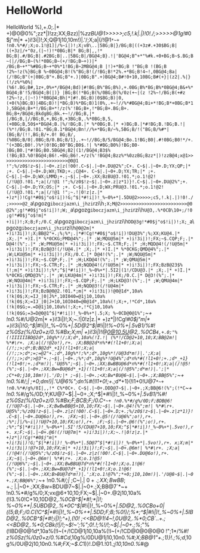 # HelloWorld
HelloWorld
%),+.0;.|* +)@0@0%";zz*|)!zz;XX;Bzz)|%*zzBU@1>>>>>;c5,!.k|.|)!0!./;>>>>>@1g!*#0$j"m|* +)i!3i|)!;X;Q@1j10,10m!)|.'/;X;a|(/!@1`*~+ !n0.%*#/;X;o.1!@1]|/%~i|)!;X;vB\..|5BG;B|}/BG;B|((+3z#.+30$BG;B|((+3z|/+"0z,(|~!)!*0BG;B|* BG;B|,,!* BG;B|.#/BG;B|.#2BG;B|..|5BG;B|/BG@4;B}.!|'BG@4;B^+*"%#k.+0+BG;B~$.BG;B~(|//BG;B~(%!*0BG;B~(+/!BG;B~+))|* /BG;B~+*"%#BG;B~+*0%*1!BG;B~2MBG@4;B |!)+*BG;B !"BG;B !(BG;B !2%~!z(%}BG;B %~0BG@4;B!(%"BG;B!(/!BG;B!*2%.+*BG;B!4~!,0BG@4;Ba|(/!BG;B"(+|0BG;B"+.BG;B"+.)|0BG;B".+)BG@4;B#!0+10,10BG;B#(+}|(z2|.%|}(!/z%*%0%|(%6!.BG;B#,1z+,0%+*/BG@4;Bd)|#!BG;B%"BG;B%),+.0BG;B%*BG;B%*0BG@4;B&+%*BG@4;B'!5/BG@4;B(|)} |BG;B(!*BG;B(%/0BG;B(%/0z(+~|(z !2%~!/BG;B(+#z !2%~!z,(|~!)!*0BG@4;Bh|*|#!.BG;B)|0$BG;B)|0,(+0(%}BG;B)|4BG;B)!|*BG;B)%*BG;B)1(0%,.+~!//%*#BG@4;Bi+*!BG;B*+0BG;B*1),5BG@4;B+*!/BG;B+*!/z(%'!BG;B+,!*BG;B+.BG;B+. BG;B+/BG@4;BkdgBG;Bk.+~!//BG;B,|* |/BG;B,|//BG;B,+,BG;B,+3BG;B,.%*0BG;B,5,(+0BG;B,50$+*BG@4;B.|%/!BG;B.|* %*0BG;B.|* +)BG;B.|*#!BG;B.!BG;B.!| (%*!/BG;B.!01.*BG;B.1*BG@4;Bn!//%+*BG;B/~%,5BG;B/!("BG;B/%#*|(BG;B/(!!,BG;B/+.0! BG;B/,(%0BG;B/0|.0BG;B/0.BG;B/1},.+~!//BG;B/5/BG@4;Bo.1!BG;B0|.#!0BG;B0!*/+."(+3BG;B0!.)%*|0!BG;B0"BG;B0$.!| %*#BG;B0%)!BG;B0- )BG;B0.|*#!BG;B0.5BG@4;B2|(1!/BG@4;B3$%(!BG;B3.%0!BG@4;B6!.+BG;B6!.+/z(%'!BG@4;Bzz%*%0zzBG;Bzz*|)!zzB@4;x@1>>>>>>>>>>>>>>>>>>>>>>>>>@0@1 !";%/z0$!z~$|.|~0+.z|z(!00!.C~$|.|~0+.DU@2%";C+. C~$|.|~0+.D;YX;QP;|* ;+. C~$|.|~0+.D;WX;TKD;+.;C@4+. C~$|.|~0+.D;YX;TR;|* ;+. C~$|.|~0+.D;WX;LMMD;+.;~$|.|~0+.;XX;BzBU@3.!01.*;o.1!@2!(/!U@3.!01.*;a|(/!@1 !";%/z0$!z~$|.|~0+.z|z*1)}!.C~$|.|~0+.DU@2%";+. C~$|.|~0+.D;YX;OS;|* ;+. C~$|.|~0+.D;WX;PRU@3.!01.*;o.1!@2!(/!U@3.!01.*;a|(/!@1 !";~.!|0!z|z.|* +)z*|)!Cg!*#0$j"o$!i|)!G;^$|*#!i|)!_%~0%+*|.5DU@2>>>>>;c5,!.k|.|)!0!./;>>>>>@2_`a\pgozg`iboczjazm\i_jhzi`rzi\h`;X;M@2>>>>>>>>>>>>>>>>>>>>>>>>>@0@2%";g!*#0$j"o$!i|)!;W;_`a\pgozg`iboczjazm\i_jhzi`rzi\h`U@3,.%*0CB\10+;/!0;g!*#0$j"o$!m|* +)i|)!;X;B;F;/0.C_`a\pgozg`iboczjazm\i_jhzi`rzi\h`DD@3g!*#0$j"o$!i|)!;X;_`a\pgozg`iboczjazm\i_jhzi`rzi\h`@0@2m|* +)i!3i|)!;X;BB@2"+.;%;%*;.|*#!Cg!*#0$j"o$!i|)!DU@3%";%;XX;KU@4.|* ;X;.|* +)I.|* %*0CKG;PMD@4%";.|* ;W;MQU@5m|* +)i!3i|)!;FX;~$.CQP;F;.|* D@4!(%";.|* ;W;PMU@5m|* +)i!3i|)!;FX;~$.CTR;F;.|* ;H;MQD@4!(/!U@5m|* +)i!3i|)!;FX;BzB@3!(/!U@4.|* ;X;.|* +)I.|* %*0CKG;QMD@4%";.|* ;W;LKU@5m|* +)i!3i|)!;FX;/0.C.|* D@4!(%";.|* ;W;NQU@5m|* +)i!3i|)!;FX;~$.CQP;F;.|* ;H;LKD@4!(%";.|* ;W;QMU@5m|* +)i!3i|)!;FX;~$.CTR;F;.|* ;H;NQD@4!(/!U@5m|* +)i!3i|)!;FX;BzB@23$%(!;m|* +)i!3i|)!;%*;^$|*#!i|)!_%~0%+*|.5I2|(1!/CDU@3.|* ;X;.|* +)I.|* %*0CKG;QMD@3%";.|* ;W;LKU@4m|* +)i!3i|)!;FX;/0.C.|* D@3!(%";.|* ;W;NQU@4m|* +)i!3i|)!;FX;~$.CQP;F;.|* ;H;LKD@3!(%";.|* ;W;QMU@4m|* +)i!3i|)!;FX;~$.CTR;F;.|* ;H;NQD@3!(/!U@4m|* +)i!3i|)!;FX;BzB@0@2.!01.*;m|* +)i!3i|)!@0@1d*,10a%(!k|0$;X;=IJ_|0|J%*,10I040=@1j10,10a%(!k|0$;X;=IJ_|0|J+10,10I040=@0@1d*,10a%(!;X;+,!*Cd*,10a%(!k|0$G;=.=D@1j10,10a%(!;X;+,!*Cj10,10a%(!k|0$G;=3=D@0@1^$|*#!i|)!_%~0%+*|.5;X; %~0CD@0@1%";`*~+ !n0.%*#/U@2m|* +)i!3i|)!;X;~.!|0!z|z.|* +)z*|)!Cg!*#0$j"m|* +)i!3i|)!G;^$|*#!i|)!_%~0%+*|.5D@2^$|*#!i|)!_%~0%+*|.5vB1*/%#*! z%*0Sz(%/0z0+z/0.%*#Bx;X;m|* +)i!3i|)!@0@10.5U@2,.%*0CB`4,+.0;"%(!IIIIIIBD@2d*,10g%*!/;X;d*,10a%(!I.!| (%*!/CD@2+10,10;X;BB@2m!| %*#\r+. ;X;a|(/!@2o!),r+. ;X;BB@2d*n%*#(!l1+0!;X;a|(/!;;>;d*;B;B@2d*_+1}(!l1+0!;X;a|(/!;;>;d*;=;=@2"+.;d*,10g%*!;%*;d*,10g%*!/U@3d*m!)|.';X;a|(/!;;>;d*;>@3"+.;~$|.|~0+.;%*;d*,10g%*!U@4%";d*n%*#(!l1+0!;+.;d*_+1}(!l1+0!;+.;d*m!)|.'U@5%";~$|.|~0+.;XX;BwBBU@6d*n%*#(!l1+0!;X;a|(/!@5!(%";~$|.|~0+.;XX;Bw=BU@6d*_+1}(!l1+0!;X;a|(/!@5%";d*m!)|.';|* ;C*+0;j10,10m!)|.'/D;|* ;~$|.|~0+.;<X;Bw*BU@6~$|.|~0+.;X;BB@5%";`*~+ !n0.%*#/;|* ;*+0;d*m!)|.'U@6%";d*n%*#(!l1+0!;+.;d*_+1}(!l1+0!U@7`*~+ !n0.%*#/g%/0I|,,!* C%*0C+. C~$|.|~0+.DDD@7~$|.|~0+.;X;BB@6!(%";(!*C`*~+ !n0.%*#/g%/0D;Y;KU@7~$|.|~0+.;X;^$|*#!i|)!_%~0%+*|.5vB1*/%#*! z%*0Sz(%/0z0+z/0.%*#Bx;F;BCB;F;/0.C`*~+ !n0.%*#/g%/0D;F;BDB@6!(/!U@7~$|.|~0+.;X;BwBwBB@5+10,10;FX;~$|.|~0+.@4!(%";m!| %*#\r+. U@5%";%/z0$!z~$|.|~0+.z|z(!00!.C~$|.|~0+.D;+.;%/z0$!z~$|.|~0+.z|z*1)}!.C~$|.|~0+.DU@6o!),r+. ;FX;~$|.|~0+.@5!(/!U@6%";o!),r+. ;%*;]|/%~i|)!U@7+10,10;FX;o!),r+. ;F;~$|.|~0+.@6!(%";o!),r+. ;%*;^$|*#!i|)!_%~0%+*|.5I'!5/CDU@7+10,10;FX;^$|*#!i|)!_%~0%+*|.5vo!),r+. x;F;~$|.|~0+.@6!(/!U@7m|* +)i!3i|)!;X;~.!|0!z|z.|* +)z*|)!Cg!*#0$j"m|* +)i!3i|)!G;^$|*#!i|)!_%~0%+*|.5D@7^$|*#!i|)!_%~0%+*|.5vo!),r+. x;X;m|* +)i!3i|)!@7+10,10;FX;m|* +)i!3i|)!;F;~$|.|~0+.@6m!| %*#\r+. ;X;a|(/!@4!(/!U@5%";%/z0$!z~$|.|~0+.z|z(!00!.C~$|.|~0+.DU@6o!),r+. ;X;~$|.|~0+.@6m!| %*#\r+. ;X;o.1!@5!(/!U@6%";~$|.|~0+.;XX;BwBBU@7d*n%*#(!l1+0!;X;o.1!@6!(%";~$|.|~0+.;XX;Bw=BU@7d*_+1}(!l1+0!;X;o.1!@6!(%";~$|.|~0+.;XX;B>BU@7d*m!)|.';X;o.1!@7%";*+0;j10,10m!)|.'/U@8~$|.|~0+.;X;BB@6%";`*~+ !n0.%*#/;|* ;C~$|.|~0+.;XX;BwBB;+.;~$|.|~0+.;XX;Bw=BDU@7~$|.|~0+.;X;BB@7`*~+ !n0.%*#/g%/0;X;vx@6+10,10;FX;~$|.|~0+.@2j10,10a%(!I3.%0!C+10,10D@2,.%*0CB^$|*#!;*|)!; %~0%+*|.5UBD@2,.%*0C^$|*#!i|)!_%~0%+*|.5D@2,.%*0CBo+0|((5;B;F;/0.C(!*C^$|*#!i|)!_%~0%+*|.5DD;F;B;%0!)/;%*;^$|*#!i|)!_%~0%+*|.5IBD@2,.%*0CB^$|*#!;i|)!;^+),(!0! ;<<BD@1!4~!,0U@2,.%*0;CB`..+.;<<BD@2,.%*0;CBk(!|/!;~$!~';%";0$!.!;%/;~$%*!/!;~$|.|~0+.;%*;"%(!IBD@0@1d*,10a%(!I~(+/!CD@1j10,10a%(!I~(+/!CD@0@0@0@0 !";1*/%#*! z%*0Sz(%/0z0+z/0.%*#Cd*,10g%/0DU@1j10,10n0.%*#;X;BB@1"+.;*1)}!.;%*;d*,10g%/0U@2j10,10n0.%*#;FX;~$.C*1)}!.D@1.!01.*;j10,10n0.%*#@
